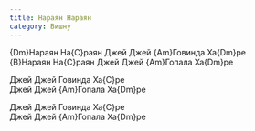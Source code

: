 ```yaml
---
title: Нараян Нараян
category: Вишну
---
```

{Dm}Нараян На{C}раян Джей Джей {Am}Говинда Ха{Dm}ре  
{B}Нараян На{C}раян Джей Джей {Am}Гопала Ха{Dm}ре

Джей Джей Говинда Ха{C}ре  
Джей Джей {Am}Гопала Ха{Dm}ре

Джей Джей Говинда Ха{C}ре  
Джей Джей {Am}Гопала Ха{Dm}ре
